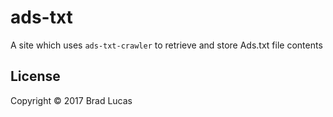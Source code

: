 # ads-txt

A site which uses `ads-txt-crawler` to retrieve and store Ads.txt file contents


## License

Copyright © 2017 Brad Lucas

